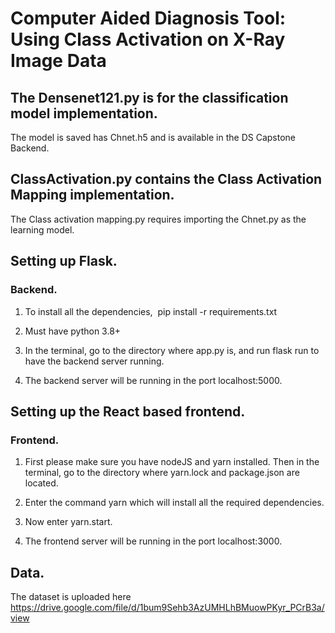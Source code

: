 # Computer Aided Diagnosis Tool: Using Class Activation on X-Ray Image Data

## The Densenet121.py is for the classification model implementation.

The model is saved has Chnet.h5 and is available in the DS Capstone Backend.

## ClassActivation.py contains the Class Activation Mapping implementation.

The Class activation mapping.py requires importing the Chnet.py as the learning model.

## Setting up Flask.

### Backend.

1.	To install all the dependencies,  pip install -r requirements.txt

2.	Must have python 3.8+

3.	In the terminal, go to the directory where app.py is, and run flask run to have the backend server running.

4.	The backend server will be running in the port localhost:5000.



## Setting up the React based frontend.

### Frontend.

1. First please make sure you have nodeJS and yarn installed. Then in the terminal, go to the directory where yarn.lock and package.json are located.

2. Enter the command yarn which will install all the required dependencies.

3. Now enter yarn.start.

4. The frontend server will be running in the port localhost:3000.


## Data.

The dataset is uploaded here 
https://drive.google.com/file/d/1bum9Sehb3AzUMHLhBMuowPKyr_PCrB3a/view
